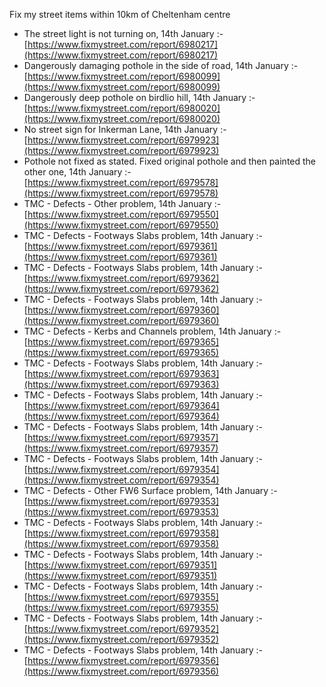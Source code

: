 Fix my street items within 10km of Cheltenham centre

<!-- fix_marker starts -->

- The street light is not turning on, 14th January :- [https://www.fixmystreet.com/report/6980217](https://www.fixmystreet.com/report/6980217)
- Dangerously damaging pothole in the side of road, 14th January :- [https://www.fixmystreet.com/report/6980099](https://www.fixmystreet.com/report/6980099)
- Dangerously deep pothole on birdlio hill, 14th January :- [https://www.fixmystreet.com/report/6980020](https://www.fixmystreet.com/report/6980020)
- No street sign for Inkerman Lane, 14th January :- [https://www.fixmystreet.com/report/6979923](https://www.fixmystreet.com/report/6979923)
- Pothole not fixed as stated. Fixed original pothole and then painted the other one, 14th January :- [https://www.fixmystreet.com/report/6979578](https://www.fixmystreet.com/report/6979578)
- TMC - Defects - Other problem, 14th January :- [https://www.fixmystreet.com/report/6979550](https://www.fixmystreet.com/report/6979550)
- TMC - Defects - Footways Slabs problem, 14th January :- [https://www.fixmystreet.com/report/6979361](https://www.fixmystreet.com/report/6979361)
- TMC - Defects - Footways Slabs problem, 14th January :- [https://www.fixmystreet.com/report/6979362](https://www.fixmystreet.com/report/6979362)
- TMC - Defects - Footways Slabs problem, 14th January :- [https://www.fixmystreet.com/report/6979360](https://www.fixmystreet.com/report/6979360)
- TMC - Defects - Kerbs and Channels problem, 14th January :- [https://www.fixmystreet.com/report/6979365](https://www.fixmystreet.com/report/6979365)
- TMC - Defects - Footways Slabs problem, 14th January :- [https://www.fixmystreet.com/report/6979363](https://www.fixmystreet.com/report/6979363)
- TMC - Defects - Footways Slabs problem, 14th January :- [https://www.fixmystreet.com/report/6979364](https://www.fixmystreet.com/report/6979364)
- TMC - Defects - Footways Slabs problem, 14th January :- [https://www.fixmystreet.com/report/6979357](https://www.fixmystreet.com/report/6979357)
- TMC - Defects - Footways Slabs problem, 14th January :- [https://www.fixmystreet.com/report/6979354](https://www.fixmystreet.com/report/6979354)
- TMC - Defects - Other FW6  Surface problem, 14th January :- [https://www.fixmystreet.com/report/6979353](https://www.fixmystreet.com/report/6979353)
- TMC - Defects - Footways Slabs problem, 14th January :- [https://www.fixmystreet.com/report/6979358](https://www.fixmystreet.com/report/6979358)
- TMC - Defects - Footways Slabs problem, 14th January :- [https://www.fixmystreet.com/report/6979351](https://www.fixmystreet.com/report/6979351)
- TMC - Defects - Footways Slabs problem, 14th January :- [https://www.fixmystreet.com/report/6979355](https://www.fixmystreet.com/report/6979355)
- TMC - Defects - Footways Slabs problem, 14th January :- [https://www.fixmystreet.com/report/6979352](https://www.fixmystreet.com/report/6979352)
- TMC - Defects - Footways Slabs problem, 14th January :- [https://www.fixmystreet.com/report/6979356](https://www.fixmystreet.com/report/6979356)

<!-- fix_marker ends -->